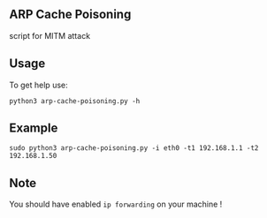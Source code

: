 ## ARP Cache Poisoning
script for MITM attack 

Usage
--
To get help use:

    python3 arp-cache-poisoning.py -h
Example 
--
    sudo python3 arp-cache-poisoning.py -i eth0 -t1 192.168.1.1 -t2 192.168.1.50

Note
--
You should have enabled `ip forwarding` on your machine !
